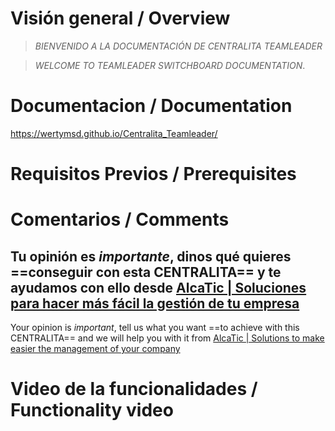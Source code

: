 
# Visión general / Overview

>  
>*BIENVENIDO A LA DOCUMENTACIÓN DE CENTRALITA TEAMLEADER*


> 
>*WELCOME TO TEAMLEADER SWITCHBOARD DOCUMENTATION*.
  

# Documentacion / Documentation

https://wertymsd.github.io/Centralita_Teamleader/

# Requisitos Previos / Prerequisites



# Comentarios / Comments

Tu opinión es *importante*, dinos qué quieres ==conseguir con esta CENTRALITA== y te ayudamos con ello desde [AlcaTic | Soluciones para hacer más fácil la gestión de tu empresa](https://www.alcatic.com/)
------
Your opinion is *important*, tell us what you want ==to achieve with this CENTRALITA== and we will help you with it from [AlcaTic | Solutions to make easier the management of your company](https://www.alcatic.com/)



# Video de la funcionalidades / Functionality video

